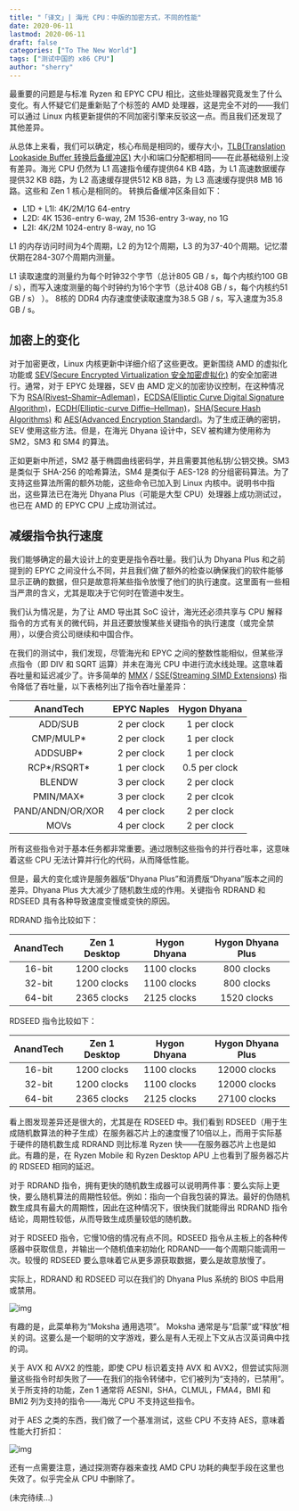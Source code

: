 ```yaml
---
title: "「译文」| 海光 CPU：中版的加密方式，不同的性能" 
date: 2020-06-11
lastmod: 2020-06-11
draft: false
categories: ["To The New World"]
tags: ["测试中国的 x86 CPU"]
author: "sherry"
---
```

最重要的问题是与标准 Ryzen 和 EPYC CPU 相比，这些处理器究竟发生了什么变化。有人怀疑它们是重新贴了个标签的 AMD 处理器，这是完全不对的——我们可以通过 Linux 内核更新提供的不同加密引擎来反驳这一点。而且我们还发现了其他差异。

从总体上来看，我们可以确定，核心布局是相同的，缓存大小，[TLB(Translation Lookaside Buffer 转换后备缓冲区)](https://en.wikipedia.org/wiki/Translation_lookaside_buffer) 大小和端口分配都相同——在此基础级别上没有差异。海光 CPU 仍然为 L1 高速指令缓存提供64 KB 4路，为 L1 高速数据缓存提供32 KB 8路，为 L2 高速缓存提供512 KB 8路，为 L3 高速缓存提供8 MB 16路。这些和 Zen 1 核心是相同的。 转换后备缓冲区条目如下：

<!--more-->

- L1D + L1I: 4K/2M/1G 64-entry
- L2D: 4K 1536-entry 6-way, 2M 1536-entry 3-way, no 1G
- L2I: 4K/2M 1024-entry 8-way, no 1G

L1 的内存访问时间为4个周期，L2 的为12个周期，L3 的为37-40个周期。记忆潜伏期在284-307个周期内测量。

L1 读取速度的测量约为每个时钟32个字节（总计805 GB / s，每个内核约100 GB / s），而写入速度测量的每个时钟约为16个字节（总计408 GB / s，每个内核约51 GB / s） ）。 8核的 DDR4 内存速度使读取速度为38.5 GB / s，写入速度为35.8 GB / s。

## 加密上的变化

对于加密更改，Linux 内核更新中详细介绍了这些更改。更新围绕 AMD 的虚拟化功能或 [SEV(Secure Encrypted Virtualization 安全加密虚拟化)](https://en.wikipedia.org/wiki/Zen_(first_generation_microarchitecture)#Enhanced_security_and_virtualization_support) 的安全加密进行。通常，对于 EPYC 处理器，SEV 由 AMD 定义的加密协议控制，在这种情况下为 [RSA(Rivest–Shamir–Adleman)](https://en.wikipedia.org/wiki/RSA_(cryptosystem))，[ECDSA(Elliptic Curve Digital Signature Algorithm)](https://en.wikipedia.org/wiki/Elliptic_Curve_Digital_Signature_Algorithm)，[ECDH(Elliptic-curve Diffie–Hellman)](https://en.wikipedia.org/wiki/Elliptic-curve_Diffie%E2%80%93Hellman)，[SHA(Secure Hash Algorithms)](https://en.wikipedia.org/wiki/Secure_Hash_Algorithms) 和 [AES(Advanced Encryption Standard)](https://en.wikipedia.org/wiki/Advanced_Encryption_Standard)。为了生成正确的密钥，SEV 使用这些方法。但是，在海光 Dhyana 设计中，SEV 被构建为使用称为 SM2，SM3 和 SM4 的算法。

正如更新中所述，SM2 基于椭圆曲线密码学，并且需要其他私钥/公钥交换。SM3 是类似于 SHA-256 的哈希算法，SM4 是类似于 AES-128 的分组密码算法。为了支持这些算法所需的额外功能，这些命令已加入到 Linux 内核中。说明书中指出，这些算法已在海光 Dhyana Plus（可能是大型 CPU）处理器上成功测试过，也已在 AMD 的 EPYC CPU 上成功测试过。

## 减缓指令执行速度

我们能够确定的最大设计上的变更是指令吞吐量。我们认为 Dhyana Plus 和之前提到的 EPYC 之间没什么不同，并且我们做了额外的检查以确保我们的软件能够显示正确的数据，但只是故意将某些指令放慢了他们的执行速度。这里面有一些相当严肃的含义，尤其是取决于它何时在管道中发生。

我们认为情况是，为了让 AMD 导出其 SoC 设计，海光还必须共享与 CPU 解释指令的方式有关的微代码，并且还要放慢某些关键指令的执行速度（或完全禁用），以便合资公司继续和中国合作。

在我们的测试中，我们发现，尽管海光和 EPYC 之间的整数性能相似，但某些浮点指令（即 DIV 和 SQRT 运算）并未在海光 CPU 中进行流水线处理。这意味着吞吐量和延迟减少了。许多简单的 [MMX](https://en.wikipedia.org/wiki/MMX_(instruction_set)) / [SSE(Streaming SIMD Extensions)](https://en.wikipedia.org/wiki/Streaming_SIMD_Extensions) 指令降低了吞吐量，以下表格列出了指令吞吐量差异：

| AnandTech | EPYC Naples | Hygon Dhyana |
| :---: | :---: | :---: |
| ADD/SUB | 2 per clock | 1 per clock |
| CMP/MULP* | 2 per clock | 1 per clock |
| ADDSUBP* | 2 per clock | 1 per clock |
| RCP*/RSQRT* | 1 per clock | 0.5 per clock |
| BLENDW | 3 per clock | 2 per clock |
| PMIN/MAX* | 3 per clock | 2 per clcok |
| PAND/ANDN/OR/XOR | 4 per clock | 2 per clock |
| MOVs | 4 per clock | 2 per clock |

所有这些指令对于基本任务都非常重要。通过限制这些指令的并行吞吐率，这意味着这些 CPU 无法计算并行化的代码，从而降低性能。

但是，最大的变化或许是服务器版“Dhyana Plus”和消费版“Dhyana”版本之间的差异。Dhyana Plus 大大减少了随机数生成的作用。关键指令 RDRAND 和 RDSEED 具有各种导致速度变慢或变快的原因。

RDRAND 指令比较如下：

| AnandTech | Zen 1 Desktop | Hygon Dhyana | Hygon Dhyana Plus |
| :---: | :---: | :---: | :---: |
| 16-bit | 1200 clocks | 1100 clocks | 800 clocks |
| 32-bit | 1200 clocks | 1100 clocks | 800 clocks |
| 64-bit | 2365 clocks | 2125 clocks | 1520 clocks |

RDSEED 指令比较如下：

| AnandTech | Zen 1 Desktop | Hygon Dhyana | Hygon Dhyana Plus |
| :---: | :---: | :---: | :---: |
| 16-bit | 1200 clocks | 1100 clocks | 12000 clocks |
| 32-bit | 1200 clocks | 1100 clocks | 12000 clocks |
| 64-bit | 2365 clocks | 2125 clocks | 27100 clocks |

看上图发现差异还是很大的，尤其是在 RDSEED 中。我们看到 RDSEED（用于生成随机数算法的种子生成）在服务器芯片上的速度慢了10倍以上，而用于实际基于硬件的随机数生成 RDRAND 则比标准 Ryzen 快——在服务器芯片上也是如此。有趣的是，在 Ryzen Mobile 和 Ryzen Desktop APU 上也看到了服务器芯片的 RDSEED 相同的延迟。

对于 RDRAND 指令，拥有更快的随机数生成器可以说明两件事：要么实际上更快，要么随机算法的周期性较低。例如：指向一个自我包装的算法。最好的伪随机数生成具有最大的周期性，因此在这种情况下，很快我们就能得出 RDRAND 指令结论，周期性较低，从而导致生成质量较低的随机数。

对于 RDSEED 指令，它慢10倍的情况有点不同。RDSEED 指令从主板上的各种传感器中获取信息，并输出一个随机值来初始化 RDRAND——每个周期只能调用一次。较慢的 RDSEED 要么意味着它从更多源获取数据，要么是故意放慢了。

实际上，RDRAND 和 RDSEED 可以在我们的 Dhyana Plus 系统的 BIOS 中启用或禁用。

![img](https://s1.ax1x.com/2020/06/11/tbDBAx.jpg)

有趣的是，此菜单称为“Moksha 通用选项”。 Moksha 通常是与“启蒙”或“释放”相关的词。这要么是一个聪明的文字游戏，要么是有人无视上下文从古汉英词典中找的词。

关于 AVX 和 AVX2 的性能，即使 CPU 标识着支持 AVX 和 AVX2，但尝试实际测量这些指令时却失败了——在我们的指令转储中，它们被列为“支持的，已禁用”。关于所支持的功能，Zen 1 通常将 AESNI，SHA，CLMUL，FMA4，BMI 和 BMI2 列为支持的指令——海光 CPU 不支持这些指令。

对于 AES 之类的东西，我们做了一个基准测试，这些 CPU 不支持 AES，意味着性能大打折扣：

![img](https://s1.ax1x.com/2020/06/11/tbDwH1.png)

还有一点需要注意，通过探测寄存器来查找 AMD CPU 功耗的典型手段在这里也失效了。似乎完全从 CPU 中删除了。

(未完待续...)
